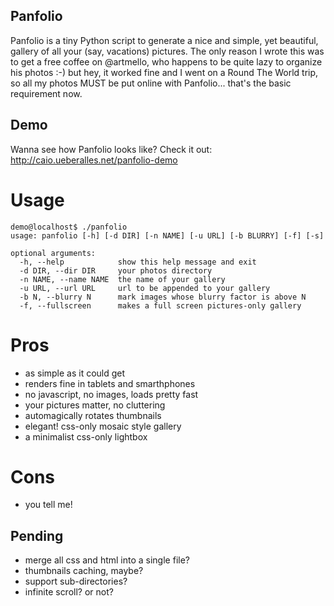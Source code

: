Panfolio
--------

Panfolio is a tiny Python script to generate a nice and simple, yet beautiful, gallery of all your (say, vacations) pictures. The only reason I wrote this was to get a free coffee on @artmello, who happens to be quite lazy to organize his photos :-) but hey, it worked fine and I went on a Round The World trip, so all my photos MUST be put online with Panfolio... that's the basic requirement now.

Demo
----

Wanna see how Panfolio looks like? Check it out: http://caio.ueberalles.net/panfolio-demo

Usage
=====

```
demo@localhost$ ./panfolio
usage: panfolio [-h] [-d DIR] [-n NAME] [-u URL] [-b BLURRY] [-f] [-s]

optional arguments:
  -h, --help            show this help message and exit
  -d DIR, --dir DIR     your photos directory
  -n NAME, --name NAME  the name of your gallery
  -u URL, --url URL     url to be appended to your gallery
  -b N, --blurry N      mark images whose blurry factor is above N
  -f, --fullscreen      makes a full screen pictures-only gallery
```

Pros
====

- as simple as it could get
- renders fine in tablets and smarthphones
- no javascript, no images, loads pretty fast
- your pictures matter, no cluttering
- automagically rotates thumbnails
- elegant! css-only mosaic style gallery
- a minimalist css-only lightbox

Cons
====

- you tell me!

Pending
-------

- merge all css and html into a single file?
- thumbnails caching, maybe?
- support sub-directories?
- infinite scroll? or not?
